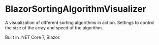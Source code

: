 # BlazorSortingAlgorithmVisualizer

A visualization of different sorting algorithms in action. Settings to control the size of the array and speed of the algorithm.

Built in .NET Core 7, Blazor.
